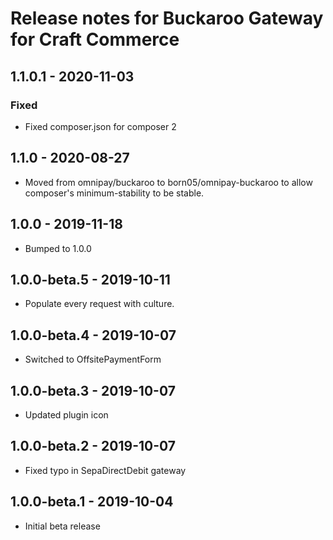 # Release notes for Buckaroo Gateway for Craft Commerce

## 1.1.0.1 - 2020-11-03
### Fixed
- Fixed composer.json for composer 2

## 1.1.0 - 2020-08-27

- Moved from omnipay/buckaroo to born05/omnipay-buckaroo to allow composer's minimum-stability to be stable.

## 1.0.0 - 2019-11-18

- Bumped to 1.0.0

## 1.0.0-beta.5 - 2019-10-11

- Populate every request with culture.

## 1.0.0-beta.4 - 2019-10-07

- Switched to OffsitePaymentForm

## 1.0.0-beta.3 - 2019-10-07

- Updated plugin icon

## 1.0.0-beta.2 - 2019-10-07

- Fixed typo in SepaDirectDebit gateway

## 1.0.0-beta.1 - 2019-10-04

- Initial beta release
